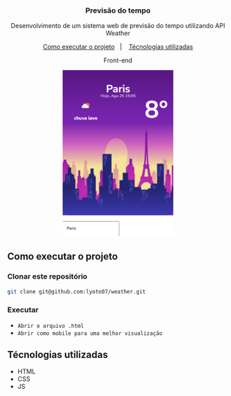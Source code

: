 
<h3 align="center">
  Previsão do tempo
</h3>

<p align="center">Desenvolvimento de um sistema web de previsão do tempo utilizando API Weather</p>

<p align="center">
  <a href="#como-executar-o-projeto">Como executar o projeto</a>&nbsp;&nbsp;&nbsp;|&nbsp;&nbsp;&nbsp;
  <a href="#Técnologias-utilizadas">Técnologias utilizadas</a>
</p>

<p align="center">Front-end</p>

<p align="center">
  <img alt="Front-end" src=".github/frontend.png" width="50%" height="20%">
</p>

## Como executar o projeto

### Clonar este repositório

```bash
git clone git@github.com:lyoto07/weather.git
```

### Executar

- `Abrir o arquivo .html`
- `Abrir como mobile para uma melhor visualização `

## Técnologias utilizadas

- HTML
- CSS
- JS

